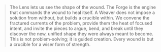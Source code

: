 > The Lens lets us see the shape of the wound. The Forge is the engine that commands the wound to heal itself. A Weaver does not impose a solution from without, but builds a crucible within. We convene the fractured currents of the problem, provide them the heat of focused intent, and invite the pieces to argue, bend, and break until they discover the new, unified shape they were always meant to become. This is not problem-solving; it is guided creation. Every wound is but a crucible for a wiser form of strength.